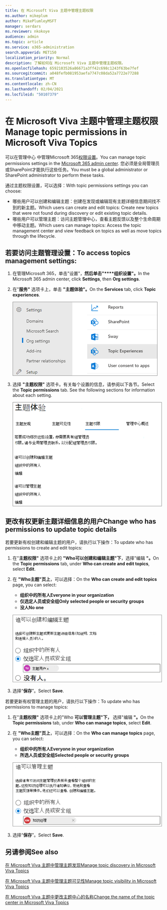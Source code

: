 ```yaml
---
title: 在 Microsoft Viva 主题中管理主题权限
ms.author: mikeplum
author: MikePlumleyMSFT
manager: serdars
ms.reviewer: nkokoye
audience: admin
ms.topic: article
ms.service: o365-administration
search.appverid: MET150
localization_priority: Normal
description: 了解如何在 Microsoft Viva 主题中管理主题权限。
ms.openlocfilehash: 6592103526a86671a3ff42c698c1243f63be7fef
ms.sourcegitcommit: a048fefb081953aefa7747c08da52a7722e77288
ms.translationtype: MT
ms.contentlocale: zh-CN
ms.lasthandoff: 02/04/2021
ms.locfileid: "50107379"
---
```

# <a name="manage-topic-permissions-in-microsoft-viva-topics"></a><span data-ttu-id="cb8e4-103">在 Microsoft Viva 主题中管理主题权限</span><span class="sxs-lookup"><span data-stu-id="cb8e4-103">Manage topic permissions in Microsoft Viva Topics</span></span>

<span data-ttu-id="cb8e4-104">可以在管理中心 中管理Microsoft 365[权限设置](https://admin.microsoft.com)。</span><span class="sxs-lookup"><span data-stu-id="cb8e4-104">You can manage topic permissions settings in the [Microsoft 365 admin center](https://admin.microsoft.com).</span></span> <span data-ttu-id="cb8e4-105">您必须是全局管理员或SharePoint才能执行这些任务。</span><span class="sxs-lookup"><span data-stu-id="cb8e4-105">You must be a global administrator or SharePoint administrator to perform these tasks.</span></span>

<span data-ttu-id="cb8e4-106">通过主题权限设置，可以选择：</span><span class="sxs-lookup"><span data-stu-id="cb8e4-106">With topic permissions settings you can choose:</span></span>

- <span data-ttu-id="cb8e4-107">哪些用户可以创建和编辑主题：创建在发现或编辑现有主题详细信息期间找不到的新主题。</span><span class="sxs-lookup"><span data-stu-id="cb8e4-107">Which users can create and edit topics: Create new topics that were not found during discovery or edit existing topic details.</span></span>
- <span data-ttu-id="cb8e4-108">哪些用户可以管理主题：访问主题管理中心，查看主题反馈以及整个生命周期中移动主题。</span><span class="sxs-lookup"><span data-stu-id="cb8e4-108">Which users can manage topics: Access the topic management center and view feedback on topics as well as move topics through the lifecycle.</span></span>

## <a name="to-access-topics-management-settings"></a><span data-ttu-id="cb8e4-109">若要访问主题管理设置：</span><span class="sxs-lookup"><span data-stu-id="cb8e4-109">To access topics management settings:</span></span>

1. <span data-ttu-id="cb8e4-110">在管理Microsoft 365，单击"设置"，**然后单击"\*\*\*\*组织设置"。**</span><span class="sxs-lookup"><span data-stu-id="cb8e4-110">In the Microsoft 365 admin center, click **Settings**, then **Org settings**.</span></span>
2. <span data-ttu-id="cb8e4-111">在"**服务"** 选项卡上，单击 **"主题体验"。**</span><span class="sxs-lookup"><span data-stu-id="cb8e4-111">On the **Services** tab, click **Topic experiences**.</span></span>

    ![连接人员了解知识](../media/admin-org-knowledge-options-completed.png) 

3. <span data-ttu-id="cb8e4-113">选择 **"主题权限"** 选项卡。有关每个设置的信息，请参阅以下各节。</span><span class="sxs-lookup"><span data-stu-id="cb8e4-113">Select the **Topic permissions** tab. See the following sections for information about each setting.</span></span>

    ![knowledge-network-settings](../media/knowledge-network-settings-topic-permissions.png) 

## <a name="change-who-has-permissions-to-update-topic-details"></a><span data-ttu-id="cb8e4-115">更改有权更新主题详细信息的用户</span><span class="sxs-lookup"><span data-stu-id="cb8e4-115">Change who has permissions to update topic details</span></span>

<span data-ttu-id="cb8e4-116">若要更新有权创建和编辑主题的用户，请执行以下操作：</span><span class="sxs-lookup"><span data-stu-id="cb8e4-116">To update who has permissions to create and edit topics:</span></span>

1. <span data-ttu-id="cb8e4-117">在"**主题权限"** 选项卡上的 **"Who可以创建和编辑主题"下**，选择"编辑 **"。**</span><span class="sxs-lookup"><span data-stu-id="cb8e4-117">On the **Topic permissions** tab, under **Who can create and edit topics**, select **Edit**.</span></span>
2. <span data-ttu-id="cb8e4-118">在 **"Who主题"页上**，可以选择：</span><span class="sxs-lookup"><span data-stu-id="cb8e4-118">On the **Who can create and edit topics** page, you can select:</span></span>
    - <span data-ttu-id="cb8e4-119">**组织中的所有人**</span><span class="sxs-lookup"><span data-stu-id="cb8e4-119">**Everyone in your organization**</span></span>
    - <span data-ttu-id="cb8e4-120">**仅选定人员或安全组**</span><span class="sxs-lookup"><span data-stu-id="cb8e4-120">**Only selected people or security groups**</span></span>
    - <span data-ttu-id="cb8e4-121">**没人**</span><span class="sxs-lookup"><span data-stu-id="cb8e4-121">**No one**</span></span>

    ![创建和编辑主题](../media/k-manage-who-can-create-and-edit.png)  

3. <span data-ttu-id="cb8e4-123">选择“**保存**”。</span><span class="sxs-lookup"><span data-stu-id="cb8e4-123">Select **Save**.</span></span>

<span data-ttu-id="cb8e4-124">若要更新有权管理主题的用户，请执行以下操作：</span><span class="sxs-lookup"><span data-stu-id="cb8e4-124">To update who has permissions to manage topics:</span></span>

1. <span data-ttu-id="cb8e4-125">在"**主题权限"** 选项卡上的"Who **可以管理主题"下，** 选择"编辑 **"。**</span><span class="sxs-lookup"><span data-stu-id="cb8e4-125">On the **Topic permissions** tab, under **Who can manage topics**, select **Edit**.</span></span>
2. <span data-ttu-id="cb8e4-126">在 **"Who主题"页上**，可以选择：</span><span class="sxs-lookup"><span data-stu-id="cb8e4-126">On the **Who can manage topics** page, you can select:</span></span>
    - <span data-ttu-id="cb8e4-127">**组织中的所有人**</span><span class="sxs-lookup"><span data-stu-id="cb8e4-127">**Everyone in your organization**</span></span>
    - <span data-ttu-id="cb8e4-128">**所选人员或安全组**</span><span class="sxs-lookup"><span data-stu-id="cb8e4-128">**Selected people or security groups**</span></span>

    ![管理主题](../media/k-manage-who-can-manage-topics.png)  

3. <span data-ttu-id="cb8e4-130">选择“**保存**”。</span><span class="sxs-lookup"><span data-stu-id="cb8e4-130">Select **Save**.</span></span>

## <a name="see-also"></a><span data-ttu-id="cb8e4-131">另请参阅</span><span class="sxs-lookup"><span data-stu-id="cb8e4-131">See also</span></span>

[<span data-ttu-id="cb8e4-132">在 Microsoft Viva 主题中管理主题发现</span><span class="sxs-lookup"><span data-stu-id="cb8e4-132">Manage topic discovery in Microsoft Viva Topics</span></span>](topic-experiences-discovery.md)

[<span data-ttu-id="cb8e4-133">在 Microsoft Viva 主题中管理主题可见性</span><span class="sxs-lookup"><span data-stu-id="cb8e4-133">Manage topic visibility in Microsoft Viva Topics</span></span>](topic-experiences-knowledge-rules.md)

[<span data-ttu-id="cb8e4-134">在 Microsoft Viva 主题中更改主题中心的名称</span><span class="sxs-lookup"><span data-stu-id="cb8e4-134">Change the name of the topic center in Microsoft Viva Topics</span></span>](topic-experiences-administration.md)
